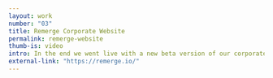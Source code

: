 ```yaml
---
layout: work
number: "03"
title: Remerge Corporate Website
permalink: remerge-website
thumb-is: video
intro: In the end we went live with a new beta version of our corporate website.
external-link: "https://remerge.io/"
---
```

